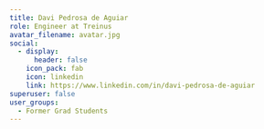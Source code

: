 ```yaml
---
title: Davi Pedrosa de Aguiar
role: Engineer at Treinus
avatar_filename: avatar.jpg
social:
  - display:
      header: false
    icon_pack: fab
    icon: linkedin
    link: https://www.linkedin.com/in/davi-pedrosa-de-aguiar
superuser: false
user_groups:
  - Former Grad Students
---
```

